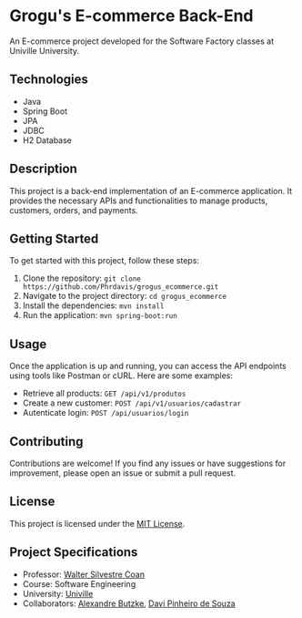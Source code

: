 # Grogu's E-commerce Back-End

An E-commerce project developed for the Software Factory classes at Univille University.

## Technologies 

- Java
- Spring Boot
- JPA
- JDBC
- H2 Database

## Description

This project is a back-end implementation of an E-commerce application. It provides the necessary APIs and functionalities to manage products, customers, orders, and payments.

## Getting Started

To get started with this project, follow these steps:

1. Clone the repository: `git clone https://github.com/Phrdavis/grogus_ecommerce.git`
2. Navigate to the project directory: `cd grogus_ecommerce`
3. Install the dependencies: `mvn install`
4. Run the application: `mvn spring-boot:run`

## Usage

Once the application is up and running, you can access the API endpoints using tools like Postman or cURL. Here are some examples:

- Retrieve all products: `GET /api/v1/produtos`
- Create a new customer: `POST /api/v1/usuarios/cadastrar`
- Autenticate login: `POST /api/usuarios/login`

<!-- For detailed API documentation, refer to the [API Documentation](/api-docs) section. -->

## Contributing

Contributions are welcome! If you find any issues or have suggestions for improvement, please open an issue or submit a pull request.

## License

This project is licensed under the [MIT License](LICENSE).

## Project Specifications


- Professor: [Walter Silvestre Coan](https://github.com/waltercoan)
- Course: Software Engineering
- University: [Univille](https://www.univille.edu.br/)
- Collaborators: [Alexandre Butzke](https://github.com/AlexandreButzkeDev), [Davi Pinheiro de Souza](https://github.com/Phrdavis)
